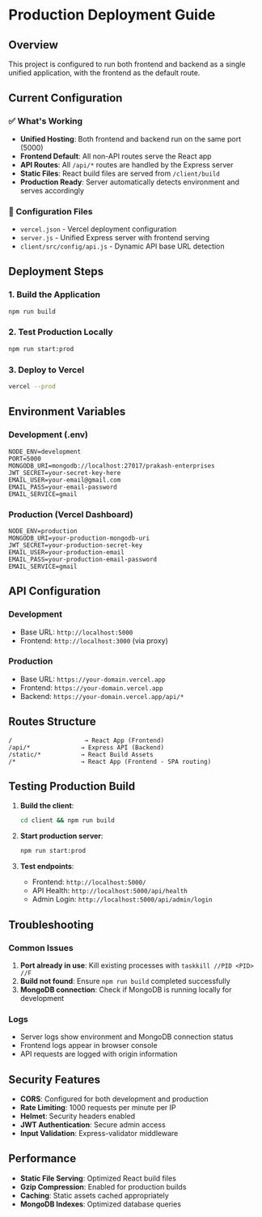 # Production Deployment Guide

## Overview

This project is configured to run both frontend and backend as a single unified application, with the frontend as the default route.

## Current Configuration

### ✅ What's Working

- **Unified Hosting**: Both frontend and backend run on the same port (5000)
- **Frontend Default**: All non-API routes serve the React app
- **API Routes**: All `/api/*` routes are handled by the Express server
- **Static Files**: React build files are served from `/client/build`
- **Production Ready**: Server automatically detects environment and serves accordingly

### 🔧 Configuration Files

- `vercel.json` - Vercel deployment configuration
- `server.js` - Unified Express server with frontend serving
- `client/src/config/api.js` - Dynamic API base URL detection

## Deployment Steps

### 1. Build the Application

```bash
npm run build
```

### 2. Test Production Locally

```bash
npm run start:prod
```

### 3. Deploy to Vercel

```bash
vercel --prod
```

## Environment Variables

### Development (.env)

```
NODE_ENV=development
PORT=5000
MONGODB_URI=mongodb://localhost:27017/prakash-enterprises
JWT_SECRET=your-secret-key-here
EMAIL_USER=your-email@gmail.com
EMAIL_PASS=your-email-password
EMAIL_SERVICE=gmail
```

### Production (Vercel Dashboard)

```
NODE_ENV=production
MONGODB_URI=your-production-mongodb-uri
JWT_SECRET=your-production-secret-key
EMAIL_USER=your-production-email
EMAIL_PASS=your-production-email-password
EMAIL_SERVICE=gmail
```

## API Configuration

### Development

- Base URL: `http://localhost:5000`
- Frontend: `http://localhost:3000` (via proxy)

### Production

- Base URL: `https://your-domain.vercel.app`
- Frontend: `https://your-domain.vercel.app`
- Backend: `https://your-domain.vercel.app/api/*`

## Routes Structure

```
/                    → React App (Frontend)
/api/*              → Express API (Backend)
/static/*           → React Build Assets
/*                  → React App (Frontend - SPA routing)
```

## Testing Production Build

1. **Build the client**:

   ```bash
   cd client && npm run build
   ```

2. **Start production server**:

   ```bash
   npm run start:prod
   ```

3. **Test endpoints**:
   - Frontend: `http://localhost:5000/`
   - API Health: `http://localhost:5000/api/health`
   - Admin Login: `http://localhost:5000/api/admin/login`

## Troubleshooting

### Common Issues

1. **Port already in use**: Kill existing processes with `taskkill //PID <PID> //F`
2. **Build not found**: Ensure `npm run build` completed successfully
3. **MongoDB connection**: Check if MongoDB is running locally for development

### Logs

- Server logs show environment and MongoDB connection status
- Frontend logs appear in browser console
- API requests are logged with origin information

## Security Features

- **CORS**: Configured for both development and production
- **Rate Limiting**: 1000 requests per minute per IP
- **Helmet**: Security headers enabled
- **JWT Authentication**: Secure admin access
- **Input Validation**: Express-validator middleware

## Performance

- **Static File Serving**: Optimized React build files
- **Gzip Compression**: Enabled for production builds
- **Caching**: Static assets cached appropriately
- **MongoDB Indexes**: Optimized database queries
